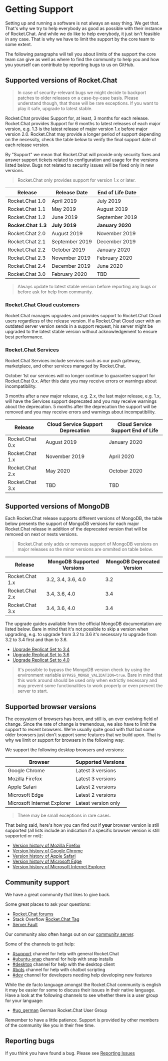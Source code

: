 # Getting Support

Setting up and running a software is not always an easy thing. We get that. That's why we try to help everybody as good as possible with their instance of Rocket.Chat. And while we do like to help everybody, it just isn't feasible in any case. That is why we have to limit the support by the core team to some extent.

The following paragraphs will tell you about limits of the support the core team can give as well as where to find the community to help you and how you yourself can contribute by reporting bugs to us on GitHub.

## Supported versions of Rocket.Chat

> In case of security-relevant bugs we might decide to backport patches to older releases on a case-by-case basis. Please understand though, that those will be rare exceptions. If you want to play it safe, upgrade to latest stable.

Rocket.Chat provides Support for, at least, 3 months for each release. Rocket.Chat provides Support for 6 months to latest releases of each major version, e.g. 1.3 is the latest release of major version 1.x before major version 2.0. Rocket.Chat may provide a longer period of support depending on the necessity, check the table below to verify the final support date of each release version.

By "Support" we mean that Rocket.Chat will provide only security fixes and answer support tickets related to configuration and usage for the versions listed below. Bugs not related to security issues will be fixed only in new versions.

> Rocket.Chat only provides support for version 1.x or later.

| Release             | Release Date   | End of Life Date |
|---------------------|----------------|------------------|
| Rocket.Chat 1.0     | April 2019     | July 2019        |
| Rocket.Chat 1.1     | May 2019       | August 2019      |
| Rocket.Chat 1.2     | June 2019      | September 2019   |
| **Rocket.Chat 1.3** | **July 2019**  | **January 2020** |
| Rocket.Chat 2.0     | August 2019    | November 2019    |
| Rocket.Chat 2.1     | September 2019 | December 2019    |
| Rocket.Chat 2.2     | October 2019   | January 2020     |
| Rocket.Chat 2.3     | November 2019  | February 2020    |
| Rocket.Chat 2.4     | December 2019  | June 2020        |
| Rocket.Chat 3.0     | February 2020  | TBD              |

> Always update to latest stable version before reporting any bugs or before ask for help from community.

### Rocket.Chat Cloud customers

Rocket.Chat manages upgrades and provides support to Rocket.Chat Cloud users regardless of the release version. If a Rocket.Chat Cloud user with an outdated server version sends in a support request, his server might be upgraded to the latest stable version without acknowledgement to ensure best performance.

### Rocket.Chat Services

Rocket.Chat Services include services such as our push gateway, marketplace, and other services managed by Rocket.Chat.

October 1st our services will no longer continue to guarantee support for Rocket.Chat 0.x. After this date you may receive errors or warnings about incompatibility.

3 months after a new major release, e.g. 2.x, the last major release, e.g. 1.x, will have the Services support deprecated and you may receive warnings about the deprecation.
5 months after the deprecation the support will be removed and you may receive errors and warnings about incompatibility.

| Release         | Cloud Service Support Deprecation | Cloud Service Support End of Life |
|-----------------|-----------------------------------|-----------------------------------|
| Rocket.Chat 0.x | August 2019                       | January 2020                      |
| Rocket.Chat 1.x | November 2019                     | April 2020                        |
| Rocket.Chat 2.x | May 2020                          | October 2020                      |
| Rocket.Chat 3.x | TBD                               | TBD                               |

## Supported versions of MongoDB

Each Rocket.Chat release supports different versions of MongoDB, the table below presents the support of MongoDB versions for each major Rocket.Chat release in addition of the deprecated version that will be removed on next or nexts versions.

> Rocket.Chat only adds or removes support of MongoDB versions on major releases so the minor versions are ommited on table below.

| Release         | MongoDB Supported Versions | MongoDB Deprecated Version |
|-----------------|----------------------------|----------------------------|
| Rocket.Chat 1.x | 3.2, 3.4, 3.6, 4.0         | 3.2                        |
| Rocket.Chat 2.x | 3.4, 3.6, 4.0              | 3.4                        |
| Rocket.Chat 3.x | 3.4, 3.6, 4.0              | 3.4                        |

The upgrade guides available from the official MongoDB documentation are listed below. Bare in mind that it's not possible to skip a version when upgrading, e.g. to upgrade from 3.2 to 3.6 it's necessary to upgrade from 3.2 to 3.4 first and than to 3.6.

- [Upgrade Replicat Set to 3.4](https://docs.mongodb.com/manual/release-notes/3.4-upgrade-replica-set/)
- [Upgrade Replicat Set to 3.6](https://docs.mongodb.com/manual/release-notes/3.6-upgrade-replica-set/)
- [Upgrade Replicat Set to 4.0](https://docs.mongodb.com/manual/release-notes/4.0-upgrade-replica-set/)

> It's possible to bypass the MongoDB version check by using the environment variable `BYPASS_MONGO_VALIDATION=true`. Bare in mind that this work around should be used only when extrictly necessary and may prevent some functionalities to work properly or even prevent the server to start.

## Supported browser versions

The ecosystem of browsers has been, and still is, an ever evolving field of change. Since the rate of change is tremendous, we also have to limit the support to recent browsers. We're usually quite good with that but some older browsers just don't support some features that we build upon. That is why we limit or support for browsers in the following way:

We support the following desktop browsers and versions:

| Browser                     | Supported Versions  |
|-----------------------------|---------------------|
| Google Chrome               | Latest 3 versions   |
| Mozilla Firefox             | Latest 3 versions   |
| Apple Safari                | Latest 2 versions   |
| Microsoft Edge              | Latest 2 versions   |
| Microsoft Internet Explorer | Latest version only |

> There may be small exceptions in rare cases.

That being said, here's how you can find out if **your** browser version is still supported (all lists include an indication if a specific browser version is still supported or not):

- [Version history of Mozilla Firefox](https://en.wikipedia.org/wiki/Firefox_version_history)
- [Version history of Google Chrome](https://en.wikipedia.org/wiki/Google_Chrome_version_history)
- [Version history of Apple Safari](https://en.wikipedia.org/wiki/Safari_version_history)
- [Version history of Microsoft Edge](https://en.wikipedia.org/wiki/Microsoft_Edge#Release_history)
- [Version history of Microsoft Internet Explorer](https://en.wikipedia.org/wiki/Internet_Explorer_version_history)

## Community support

We have a great community that likes to give back.

Some great places to ask your questions:

- [Rocket.Chat forums](https://forums.rocket.chat/)
- Stack Overflow [Rocket.Chat Tag](https://stackoverflow.com/questions/tagged/rocket.chat)
- [Server Fault](https://serverfault.com/search?q=Rocket.Chat)

Our community also often hangs out on our [community server](https://open.rocket.chat).

Some of the channels to get help:

- [#support](https://open.rocket.chat/channel/support) channel for help with general Rocket.Chat
- [#ubuntu-snap](https://open.rocket.chat/channel/ubuntu-snap) channel for help with snap installs
- [#desktop](https://open.rocket.chat/channel/desktop) channel for help with the desktop client
- [#bots](https://open.rocket.chat/channel/bots) channel for help with chatbot scripting
- [#dev](https://open.rocket.chat/channel/dev) channel for developers needing help developing new features

While the de facto language amongst the Rocket.Chat community is english it may be easier for some to discuss their issues in their native language. Have a look at the following channels to see whether there is a user group for your language:

- [#ug_german](https://open.rocket.chat/channel/ug_german) German Rocket.Chat User Group

Remember to have a little patience. Support is provided by other members of the community like you in their free time.

## Reporting bugs

If you think you have found a bug.  Please see [Reporting Issues](../contributing/reporting-issues/)

